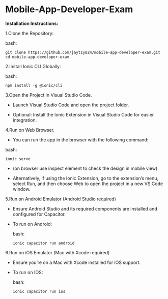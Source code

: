 # Mobile-App-Developer-Exam

**Installation Instructions:**

1.Clone the Repository:
  
  bash:
    
    git clone https://github.com/jaytzy024/mobile-app-developer-exam.git
    cd mobile-app-developer-exam

2.Install Ionic CLI Globally:
    
  bash: 
    
    npm install -g @ionic/cli

3.Open the Project in Visual Studio Code.
  
  - Launch Visual Studio Code and open the project folder.
  
  - Optional: Install the Ionic Extension in Visual Studio Code for easier integration.

4.Run on Web Browser.
 
  
  - You can run the app in the browser with the following command:
  
  bash:

    ionic serve
  - (on browser use inspect element to check the design in mobile view)
  
  - Alternatively, if using the Ionic Extension, go to the extension’s menu, select Run, and then choose Web to open the project in a new VS Code window.

5.Run on Android Emulator (Android Studio required)
 
  - Ensure Android Studio and its required components are installed and configured for Capacitor.
  
  - To run on Android:
    
    bash:
 
        ionic capacitor run android

6.Run on iOS Emulator (Mac with Xcode required)
 
  - Ensure you’re on a Mac with Xcode installed for iOS support.
  
  - To run on IOS:
    
    bash:
 
        ionic capacitor run ios

